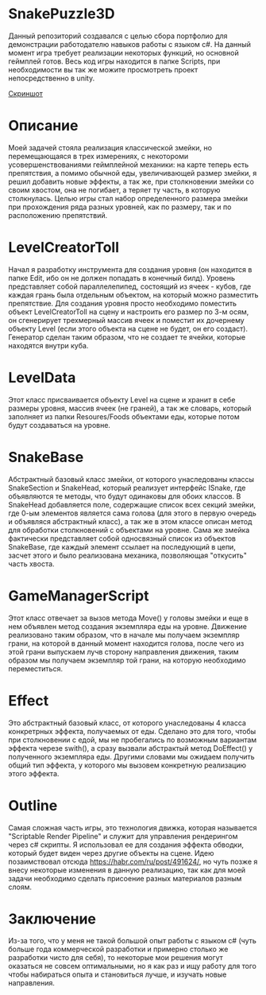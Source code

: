 # SnakePuzzle3D
 Данный репозиторий создавался с целью сбора портфолио для демонстрации работодателю навыков работы с языком c#. На данный момент игра требует реализации некоторых функций, но основной геймплей готов. Весь код игры находится в папке Scripts, при необходимости вы так же можите просмотреть проект непосредственно в unity.
 
 [Скриншот](https://github.com/lucyafuge/-SnakePuzzle3D/raw/master/Scr.png)

# Описание 
 Моей задачей стояла реализация классической змейки, но перемещающаяся в трех измерениях, с некотороми усовершенствованиями геймплейной механики: на карте теперь есть препятствия, а помимо обычной еды, увеличивающей размер змейки, я решил добавить новые эффекты, а так же, при столкновении змейки со своим хвостом, она не погибает, а теряет ту часть, в которую столкнулась. Целью игры стал набор определенного размера змейки при прохождения ряда разных уровней, как по размеру, так и по расположению препятствий. 
 
 # LevelCreatorToll
  Начал я разработку инструмента для создания уровня (он находится в папке Edit, ибо он не должен попадать в конечный билд). Уровень представляет собой параллелепипед, состоящий из ячеек - кубов, где каждая грань была отдельным объектом, на который можно разместить препятствие. Для создания уровня просто необходимо поместить объект LevelCreatorToll на сцену и настроить его размер по 3-м осям, он сгенерирует трехмерный массив ячеек и поместит их дочернему объекту Level (если этого объекта на сцене не будет, он его создаст). Генератор сделан таким образом, что не создает те ячейки, которые находятся внутри куба. 
  
  # LevelData
   Этот класс присваивается объекту Level на сцене и хранит в себе размеры уровня, массив ячеек (не граней), а так же словарь, который заполняет из папки Resoures/Foods объектами еды, которые потом будут создаваться на уровне.
   
   # SnakeBase
   Абстрактный базовый класс змейки, от которого унаследованы классы SnakeSection и SnakeHead, который реализует интерфейс ISnake, где объявляются те методы, что будут одинаковы для обоих классов. В SnakeHead добавляется поле, содержащие список всех секций змейки, где 0-ым элементов является сама голова (для этого в первую очередь и объявляся абстрактный класс), а так же в этом классе описан метод для обработки столкновений с объектами на уровне. Сама же змейка фактически представляет собой односвязный список из объектов SnakeBase, где каждый элемент ссылает на последующий в цепи, засчет этого и было реализована механика, позволяющая "откусить" часть хвоста. 
   
   # GameManagerScript 
   Этот класс отвечает за вызов метода Move() у головы змейки и еще в нем объявлен метод создания экземпляра еды на уровне. Движение реализовано таким образом, что в начале мы получаем экземпляр грани, на которой в данный момент находится голова, после чего из этой грани выпускаем лучв сторону направления движения, таким образом мы получаем экземпляр той грани, на которую необходимо переместиться. 
   
   # Effect
   Это абстрактный базовый класс, от которого унаследованы 4 класса конкретрных эффекта, получаемых от еды. Сделано это для того, чтобы при столкновении с едой, мы не пробегались по возможным вариантам эффекта черезе swith(), а сразу вызвали абстрактый метод DoEffect() у полученного экземпляра еды. Другими словами мы ожидаем получить общий тип эффекта, у которого мы вызовем конкретную реализацию этого эффекта. 
   
   # Outline 
   Самая сложная часть игры, это технология движка, которая называется "Scriptable Render Pipeline" и служит для управления рендерингом через c# скрипты. Я использовал ее для создания эффекта обводки, который будет виден через другие объекты на сцене. Идею позаимствовал отсюда https://habr.com/ru/post/491624/, но чуть позже я внесу некоторые изменения в данную реализацию, так как для моей задачи необходимо сделать присоение разных материалов разным слоям.
   
   # Заключение
   Из-за того, что у меня не такой большой опыт работы с языком с# (чуть больше года коммерческой разработки и примерно столько же разработки чисто для себя), то некоторые мои решения могут оказаться не совсем оптимальными, но я как раз и ищу работу для того чтобы набираться опыта и становиться лучше, и изучать новые направления.  
